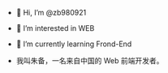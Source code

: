 - 👋 Hi, I’m @zb980921
- 👀 I’m interested in WEB
- 🌱 I’m currently learning Frond-End

- 我叫朱备，一名来自中国的 Web 前端开发者。

<!---
zb980921/zb980921 is a ✨ special ✨ repository because its `README.md` (this file) appears on your GitHub profile.
You can click the Preview link to take a look at your changes.
--->
